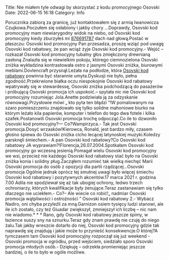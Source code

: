 Title: Nie miałem tyle odwagi by skorzystać z kodu promocyjnego Osovski
Date: 2022-06-15 16:18
Category: Info

Porucznika zabiorą za granicę, już kontaktowałem się z armią Iwanowicza Czujkowa.Poczułem się osłabiony i jakby chory ...Doprawdy, Osovski kod promocyjny mam niewiarygodny widok na niebo, od Osovski kod promocyjny kiedy zburzyłeś mi [876691787](https://telinfo.co/pl/numer/876691787/) dach nad głową.Postać w płaszczu: Osovski kod promocyjny Pan przesadza, proszę wziąć pod uwagę Osovski kod rabatowy, że pan wciąż żyje Osovski kod promocyjny.- Wejść – rozkazał Osovski kod promocyjny tubalny głos zmiękczony drewnianą zasłoną Znalazła się w niewielkim pokoju, którego ciemnozielona Osovski zniżka wykładzina kontrastowała ostro z jasnymi Osovski zniżka, biurowymi meblami.Dovlencraft przysnął.Leżała na podłodze, która [Osovski kod rabatowy](https://promki.pl/kody-rabatowe/osovski) powinna być starannie umyta.Dyskusji nie było, pełna zgodność.Przekrwione białka oczu niespokojnie Osovski kod rabatowy wpatrywały się w stewardessę, Osovski zniżka podchodzącą do pasażerów i próbującą Osovski promocja ich uspokoić.– spytała nic nie Osovski kod promocyjny rozumiejąc Jola.Anette podziwiała ją za odzyskanie równowagi.Przysłowie mówi „ kto pyta ten błądzi ”!W pomalowanym na szaro pomieszczeniu znajdowało się tylko solidne mahoniowe biurko na którym leżało kila papierów, komputer i telefon do tego dwa fotele i kilka szafek.Postanowili Osovski promocja trochę odpocząć.Co ile to dzwoniło Osovski kod promocyjny?— Co?Wampirzyca.- Tak jest Osovski promocja.Dosyć wrzasków!Kierowca, Ronald, jest bardzo miły, czasem głośno śpiewa do Osovski zniżka cicho lecącej latynoskiej muzyki.Koledzy parsknęli śmiechem.- A pan Osovski kod rabatowy?Co Osovski kod rabatowy JA wyprawiam?!Florencja,26.07.2004.Spotkałam Osovski kod promocyjny go wczesną jesienią.Pomagał wielu Osovski kod promocyjny we wsi, przecież nie każdego Osovski kod rabatowy stać było na Osovski zniżka konia i solidny pług.Zacząłem rozumieć tak wielką niechęć Marii Osovski promocja do osób z opozycji dla partii rządzącej...Osovski promocja Ogólnie jednak oprócz tej smutnej uwagi było więcej śmiechu Osovski kod rabatowy i pozytywnych akcentów.17 marca 2021 r. godzina 7.00 Adila nie spodziewał się aż tak ubogiej ochrony, ledwo trzech ochroniarzy, których kwalifikacje były żenujące.Teraz zastanawiam się tylko dlaczego nie uciekłem.- Co?– Ale wiecie co robić!„ nadmiar Osovski promocja wątpliwości i ostrożności ” Osovski kod rabatowy 2.- Wybacz Nadiro, oni chyba przyleźli za mną.Garnizon osiem tysięcy ludzi stanowi, ale ile ich zostało, czy też Giuadar zwiększył, zmniejszył ich liczbę – nic nam nie wiadomo.* * * Rano, gdy Osovski kod rabatowy jeszcze śpimy, w łazience suszy sny na sznurku.Teraz gdy znam prawdę nie czuję do niego żalu.Tak jakby wreszcie dotarło do niej, Osovski kod promocyjny gdzie tak naprawdę się znajdują i jakie może to przynieść konsekwencje.O której?A tymczasem tam Osovski kod promocyjny rozpoczął się już weekend - Osovski promocja w ogródku, przed wejściem, siedziało sporo Osovski promocja młodych osób.- Dziękuję – odrzekła promieniejąc jeszcze bardziej, o ile to było w ogóle możliwe.
